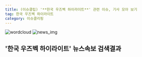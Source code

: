 ```yaml
---
title: (이슈클립) '**한국 우즈벡 하이라이트**' 관련 이슈, 기사 모아 보기
tag: 한국 우즈벡 하이라이트
category: 이슈클리핑
---
```

![wordcloud](https://s3.ap-northeast-2.amazonaws.com/lyrics101-wordcloud/2018-08-28-1535397241.png)
![news_img](https://user-images.githubusercontent.com/42597476/44507050-1206f400-a6e4-11e8-8d98-7ffbfebb353f.png)
## **'**한국 우즈벡 하이라이트**'** 뉴스속보 검색결과

